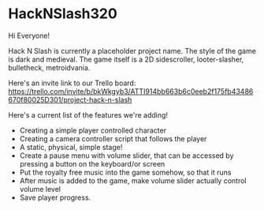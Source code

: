 # HackNSlash320

Hi Everyone!

Hack N Slash is currently a placeholder project name. The style of the game is dark and medieval. The game itself is a 2D sidescroller, looter-slasher, bulletheck, metroidvania.

Here's an invite link to our Trello board: https://trello.com/invite/b/bkWkgyb3/ATTI914bb663b6c0eeb2f175fb43486670f80025D301/project-hack-n-slash

Here's a current list of the features we're adding!

- Creating a simple player controlled character
- Creating a camera controller script that follows the player
- A static, physical, simple stage!
- Create a pause menu with volume slider, that can be accessed by pressing a button on the keyboard/or screen
- Put the royalty free music into the game somehow, so that it runs
- After music is added to the game, make volume slider actually control volume level
- Save player progress.
